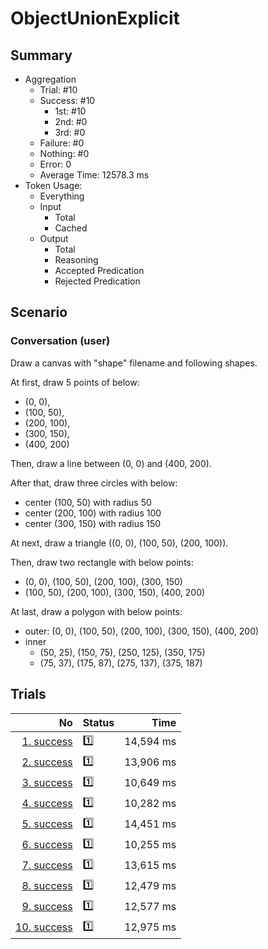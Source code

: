 # ObjectUnionExplicit
## Summary
  - Aggregation
    - Trial: #10
    - Success: #10
      - 1st: #10
      - 2nd: #0
      - 3rd: #0
    - Failure: #0
    - Nothing: #0
    - Error: 0
    - Average Time: 12578.3 ms
  - Token Usage:
    - Everything
    - Input
      - Total
      - Cached
    - Output
      - Total
      - Reasoning
      - Accepted Predication
      - Rejected Predication

## Scenario
### Conversation (user)
Draw a canvas with "shape" filename and following shapes.

At first, draw 5 points of below:

  - (0, 0),
  - (100, 50),
  - (200, 100),
  - (300, 150),
  - (400, 200)

Then, draw a line between (0, 0) and (400, 200).

After that, draw three circles with below:

  - center (100, 50) with radius 50
  - center (200, 100) with radius 100
  - center (300, 150) with radius 150

At next, draw a triangle ((0, 0), (100, 50), (200, 100)).

Then, draw two rectangle with below points:

  - (0, 0), (100, 50), (200, 100), (300, 150)
  - (100, 50), (200, 100), (300, 150), (400, 200)

At last, draw a polygon with below points:

  - outer: (0, 0), (100, 50), (200, 100), (300, 150), (400, 200)
  - inner
    - (50, 25), (150, 75), (250, 125), (350, 175)
    - (75, 37), (175, 87), (275, 137), (375, 187)

## Trials
No | Status | Time
---:|:-------|------:
[1. success](./trials/1.success.json) | 1️⃣ | 14,594 ms
[2. success](./trials/2.success.json) | 1️⃣ | 13,906 ms
[3. success](./trials/3.success.json) | 1️⃣ | 10,649 ms
[4. success](./trials/4.success.json) | 1️⃣ | 10,282 ms
[5. success](./trials/5.success.json) | 1️⃣ | 14,451 ms
[6. success](./trials/6.success.json) | 1️⃣ | 10,255 ms
[7. success](./trials/7.success.json) | 1️⃣ | 13,615 ms
[8. success](./trials/8.success.json) | 1️⃣ | 12,479 ms
[9. success](./trials/9.success.json) | 1️⃣ | 12,577 ms
[10. success](./trials/10.success.json) | 1️⃣ | 12,975 ms